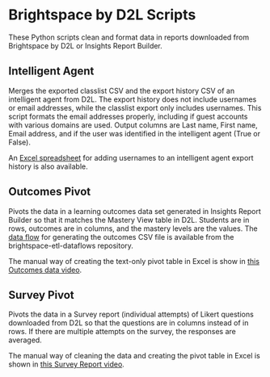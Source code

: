 # Brightspace by D2L Scripts

These Python scripts clean and format data in reports downloaded from Brightspace by D2L or Insights Report Builder.

## Intelligent Agent
Merges the exported classlist CSV and the export history CSV of an intelligent agent from D2L. The export history does not include usernames or email addresses, while the classlist export only includes usernames. This script formats the email addresses properly, including if guest accounts with various domains are used. Output columns are Last name, First name, Email address, and if the user was identified in the intelligent agent (True or False).

An [Excel spreadsheet](https://github.com/jenniferwagner18/brightspace-d2l-scripts/blob/main/d2l-intelligent-agent.xlsx) for adding usernames to an intelligent agent export history is also available.

## Outcomes Pivot
Pivots the data in a learning outcomes data set generated in Insights Report Builder so that it matches the Mastery View table in D2L. Students are in rows, outcomes are in columns, and the mastery levels are the values. The [data flow](https://github.com/jenniferwagner18/brightspace-etl-dataflows/blob/main/mastery-view.md) for generating the outcomes CSV file is available from the brightspace-etl-dataflows repository.

The manual way of creating the text-only pivot table in Excel is show in [this Outcomes data video](https://mediaspace.msu.edu/media/D2L+Outcomes+Data+PivotTable+to+re-create+Mastery+View/1_2f4z3wn3).

## Survey Pivot
Pivots the data in a Survey report (individual attempts) of Likert questions downloaded from D2L so that the questions are in columns instead of in rows. If there are multiple attempts on the survey, the responses are averaged.

The manual way of cleaning the data and creating the pivot table in Excel is shown in [this Survey Report video](https://mediaspace.msu.edu/media/D2L+Survey+Report+PivotTable/1_jyh0yyk8).
